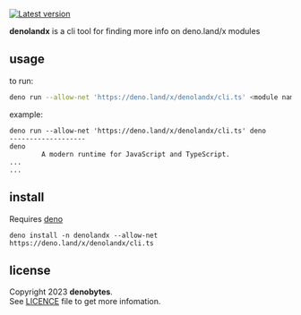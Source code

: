 
[![Latest version](https://deno.land/badge/denolandx/version)](https://deno.land/x/denolandx)

**denolandx** is a cli tool for finding more info on deno.land/x modules

## usage

to run:

```sh
deno run --allow-net 'https://deno.land/x/denolandx/cli.ts' <module name>
```

example:

```
deno run --allow-net 'https://deno.land/x/denolandx/cli.ts' deno
-------------------
deno
        A modern runtime for JavaScript and TypeScript.
...
...
```

## install

Requires [deno](https://deno.land/manual/getting_started/installation)

```
deno install -n denolandx --allow-net https://deno.land/x/denolandx/cli.ts
```

## license

Copyright 2023 **denobytes**.\
See [LICENCE](LICENSE) file to get more infomation.

